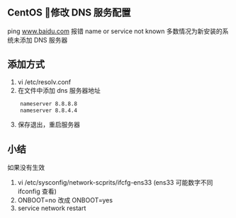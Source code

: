## CentOS 修改 DNS 服务配置
ping www.baidu.com 报错 name or service not known
多数情况为新安装的系统未添加 DNS 服务器

## 添加方式

1. vi /etc/resolv.conf
2. 在文件中添加 dns 服务器地址
``` sh
    nameserver 8.8.8.8
    nameserver 8.8.4.4
```
3. 保存退出，重启服务器

## 小结
如果没有生效
1. vi /etc/sysconfig/network-scprits/ifcfg-ens33 (ens33 可能数字不同 ifconfig 查看)
2. ONBOOT=no 改成 ONBOOT=yes
3. service network restart